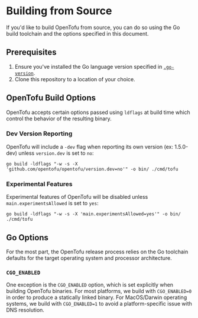 # Building from Source

If you'd like to build OpenTofu from source, you can do so using the Go build toolchain and the options specified in this document.

## Prerequisites

1. Ensure you've installed the Go language version specified in [`.go-version`](.go-version).
2. Clone this repository to a location of your choice.

## OpenTofu Build Options

OpenTofu accepts certain options passed using `ldflags` at build time which control the behavior of the resulting binary.

### Dev Version Reporting

OpenTofu will include a `-dev` flag when reporting its own version (ex: 1.5.0-dev) unless `version.dev` is set to `no`:

```
go build -ldflags "-w -s -X 'github.com/opentofu/opentofu/version.dev=no'" -o bin/ ./cmd/tofu
```

### Experimental Features

Experimental features of OpenTofu will be disabled unless `main.experimentsAllowed` is set to `yes`:

```
go build -ldflags "-w -s -X 'main.experimentsAllowed=yes'" -o bin/ ./cmd/tofu
```

## Go Options

For the most part, the OpenTofu release process relies on the Go toolchain defaults for the target operating system and processor architecture.

### `CGO_ENABLED`

One exception is the `CGO_ENABLED` option, which is set explicitly when building OpenTofu binaries. For most platforms, we build with `CGO_ENABLED=0` in order to produce a statically linked binary. For MacOS/Darwin operating systems, we build with `CGO_ENABLED=1` to avoid a platform-specific issue with DNS resolution. 


